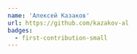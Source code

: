 ```yaml
---
name: 'Алексей Казаков'
url: https://github.com/kazakov-al
badges:
  - first-contribution-small
---
```

